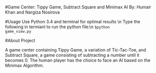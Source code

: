 #Game Center: Tippy Game, Subtract Square and Minimax AI
By: Humair Khan and Nargiza Nosirova

#Usage 
Use Python 3.4 and terminal for optimal results \n
Type the following in termianl to run the python file:\n
<code>$python game_view.py</code>


#About Project

A game center containing Tippy Game, a variation of Tic-Tac-Toe, and Subtract Square, a game consisting of subtracting a number until it becomes 0. The human player has the choice to face an AI based on the Minimax Algorithm.
